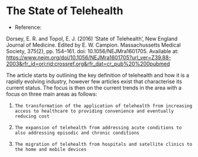 # The State of Telehealth
- Reference: 

Dorsey, E. R. and Topol, E. J. (2016) ‘State of Telehealth’, New England Journal of Medicine. Edited by E. W. Campion. Massachussetts Medical Society, 375(2), pp. 154–161. doi: 10.1056/NEJMra1601705. Available at: 
https://www.nejm.org/doi/10.1056/NEJMra1601705?url_ver=Z39.88-2003&rfr_id=ori:rid:crossref.org&rfr_dat=cr_pub%20%200pubmed

The article starts by outlining the key definition of telehealth and how it is a rapidly evolving industry, however few articles exist that characterise its current status. The focus is then on the current trends in the area with a focus on three main areas as follows:

1.     The transformation of the application of telehealth from increasing access to healthcare to providing convenience and eventually reducing cost

2.     The expansion of telehealth from addressing acute conditions to also addressing episodic and chronic conditions
3.     The migration of telehealth from hospitals and satellite clinics to the home and mobile devices 
